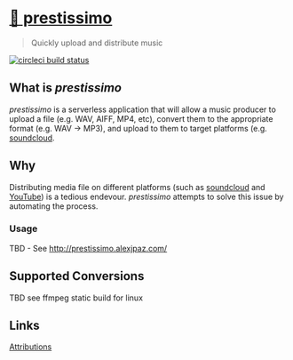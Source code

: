 # [🎹 prestissimo](http://prestissimo.alexjpaz.com/)

> Quickly upload and distribute music

[![circleci build status](https://circleci.com/gh/alexjpaz/prestissimo.svg?style=svg)](https://circleci.com/gh/alexjpaz/prestissimo)


## What is *prestissimo*

*prestissimo* is a serverless application that will allow a music producer to upload a file (e.g. WAV, AIFF, MP4, etc), convert them to the appropriate format (e.g. WAV -> MP3), and upload to them to target platforms (e.g. [soundcloud](https://soundcloud.com/alexanderthepaz).

## Why

Distributing media file on different platforms (such as [soundcloud](https://soundcloud.com/alexanderthepaz) and [YouTube](https://www.youtube.com/channel/UCNmoQ2_AFvYaOdvJjAFlvRw)) is a tedious endevour. *prestissimo* attempts to solve this issue by automating the process.

### Usage

TBD - See http://prestissimo.alexjpaz.com/

## Supported Conversions

TBD see ffmpeg static build for linux

## Links
[Attributions](./ATTRIBUTIONS.md)
